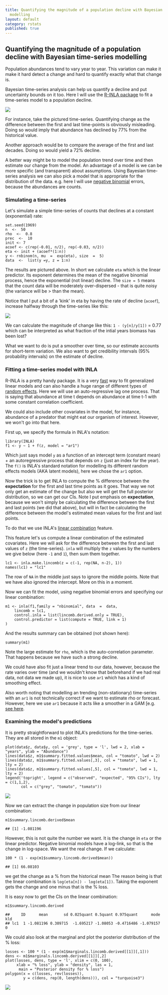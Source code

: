 ```yaml
---
title: Quantifying the magnitude of a population decline with Bayesian time-series
  modelling
layout: default
category: rstats
published: true
---
```


Quantifying the magnitude of a population decline with Bayesian time-series modelling
-------------------------------------------------------------------------------------

Population abundances tend to vary year to year. This variation can make
it make it hard detect a change and hard to quantify exactly what that
change is.

Bayesian time-series analysis can help us quantify a decline and put
uncertainty bounds on it too. Here I will use the [R-INLA
package](http://www.r-inla.org/) to fit a time-series model to a
population decline.

![](/images/estimating-popn-decline/noisy-abundance-trend-1.png)

For instance, take the pictured time-series. Quantifying change as the
difference between the first and last time-points is obviously
misleading. Doing so would imply that abundance has declined by 77% from
the historical value.

Another approach would be to compare the average of the first and last
decades. Doing so would yield a 72% decline.

A better way might be to model the population trend over time and then
estimate our change from the model. An advantage of a model is we can be
more specific (and transparent) about assumptions. Using Bayesian
time-series analysis we can also pick a model that is appropriate for
the distribution of the data. e.g. here I will use [negative
binomial](https://en.wikipedia.org/wiki/Negative_binomial_distribution)
errors, because the abundances are counts.

### Simulating a time-series

Let's simulate a simple time-series of counts that declines at a
constant (exponential) rate:

    set.seed(1969)
    n  <-  50
    rho  <-  0.8
    prec  <-  10
    init <- 7
    acoef <- c(rep(-0.01, n/2), rep(-0.03, n/2))
    eta <- init + (acoef*(1:n))
    y <- rnbinom(n, mu  =  exp(eta), size  =  5)
    data  <-  list(y =y, z = 1:n)

The results are pictured above. In short we calculate `eta` which is the
linear predictor. Its exponent determines the mean of the negative
binomial process, hence the exponential (not linear) decline. The
`size = 5` means that the count data will be moderately over-dispersed -
that is quite noisy (the variance will be &gt; than the mean).

Notice that I put a bit of a 'kink' in eta by having the rate of decline
(`acoef`), increase halfway through the time-series like this:

![](/images/estimating-popn-decline/expected-abundance-1.png)

We can calculate the magnitude of change like this: `1 - (y[n]/y[1])` =
0.77 which can be interpreted as what fraction of the intial years
biomass has been lost?

What we want to do is put a smoother over time, so our estimate accounts
for short-term variation. We also want to get credibility intervals (95%
probability intervals) on the estimate of decline.

### Fitting a time-series model with INLA

R-INLA is a pretty handy package. It is a very
[fast](http://www.seascapemodels.org/rstats/2017/04/14/glmm-comparison.html)
way to fit generalized linear models and can also handle a huge range of
different types of [random
effects](http://www.r-inla.org/models/latent-models). Here we will use
an auto-regressive lag one process. That is saying that abundance at
time t depends on abundance at time t-1 with some constant correlation
coefficient.

We could also include other covariates in the model, for instance,
abundance of a predator that might eat our organism of interest.
However, we won't go into that here.

First up, we specify the formula in INLA's notation:

    library(INLA)
    f1 <- y ~ 1 + f(z, model = "ar1")

Which just says model `y` as a function of an intercept term (constant
mean) + an autoregressive process that depends on `z` (just an index for
the year). The `f()` is INLA's standard notation for modelling its
different random effects models (AKA latent models), here we chose the
`ar1` option.

Now the trick is to get INLA to compute the % difference between the
**expectation** for the first and last time points as it goes. That way
we not only get an estimate of the change but also we will get the full
posterior distribution, so we can get our CIs. Note I put emphasis on
**expectation**, because we won't simply be calculating the difference
between the first and last points (we did that above), but will in fact
be calculating the difference between the model's estimated mean values
for the first and last points.

To do that we use INLA's [linear
combination](http://www.r-inla.org/faq#TOC-I-have-some-linear-combinations-of-the-nodes-in-the-latent-field-that-I-want-to-compute-the-posterior-marginal-of-is-that-possible-)
feature.

This feature let's us compute a linear combination of the estimated
covariates. Here we will ask for the difference between the first and
last values of `z` (the time-series). `inla` will multiply the `z`
values by the numbers we give below (here `-1` and `1`), then sum them
together.

    lc1 <- inla.make.lincomb(z = c(-1, rep(NA, n-2), 1))
    names(lc1) = "lc1"

The row of `NA` in the middle just says to ignore the middle points.
Note that we have also ignored the intercept. More on this in a moment.

Now we can fit the model, using negative binomial errors and specifying
our linear combination:

    m1 <- inla(f1,family = "nbinomial", data  =  data,
        lincomb = lc1,
        control.inla = list(lincomb.derived.only = TRUE),
        control.predictor = list(compute = TRUE, link = 1)
    )

And the results summary can be obtained (not shown here):

    summary(m1)

Note the large estimate for `rho`, which is the auto-correlation
parameter. That happens because we have such a strong decline.

We could have also fit just a linear trend to our data, however, because
the rate varies over time (and we wouldn't know that beforehand if we
had real data, not data we made up), it is nice to use `ar1` which has a
kind of smoothing effect.

Also worth noting that modelling an trending (non-stationary)
time-series with an `ar1` is not technically correct if we want to
estimate rho or forecast. However, here we use `ar1` because it acts like a smoother
in a GAM \[e.g. [see
here](https://www.r-bloggers.com/functional-anova-using-inla/).

### Examining the model's predictions

It is pretty straightforward to plot INLA's predictions for the
time-series. They are all stored in the `m1` object:

    plot(data$z, data$y, col = 'grey', type = 'l', lwd = 2, xlab = "years", ylab = "Abundance")
    lines(data$z, m1$summary.fitted.values$mean, col = "tomato", lwd = 2)
    lines(data$z, m1$summary.fitted.values[,3], col = "tomato", lwd = 1, lty = 2)
    lines(data$z, m1$summary.fitted.values[,5], col = "tomato", lwd = 1, lty = 2)
    legend('topright', legend = c("observed", "expected", "95% CIs"), lty = c(1,1,2),
           col = c("grey", "tomato", "tomato"))

![](/images/estimating-popn-decline/fitted-abundance-1.png)

Now we can extract the change in population size from our linear
combination:

    m1$summary.lincomb.derived$mean

    ## [1] -1.081196

However, this is not quite the number we want. It is the change in `eta`
or the linear predictor. Negative binomial models have a log-link, so
that is the change in log-space. We want the real change. If we
calculate:

    100 * (1 - exp(m1$summary.lincomb.derived$mean))

    ## [1] 66.08103

we get the change as a % from the historical mean The reason being is
that the linear combination is `log(eta[n]) - log(eta[1])`. Taking the
exponent gets the change and one minus that is the % loss.

It is easy now to get the CIs on the linear combination:

    m1$summary.lincomb.derived

    ##     ID      mean       sd 0.025quant 0.5quant 0.975quant      mode kld
    ## lc1  1 -1.081196 0.309715  -1.695217 -1.08053 -0.4716486 -1.079157   0

We could also look at the marginal and plot the posterior distribution
of the % loss:

    losses <- 100 * (1 - exp(m1$marginals.lincomb.derived[[1]][,1]))
    dens <- m1$marginals.lincomb.derived[[1]][,2]
    plot(losses, dens, type = 'l', xlim = c(0, 100),
         xlab = "% loss", ylab = "density", las = 1,
          main = "Posterior density for % loss")
    polygon(x = c(losses, rev(losses)),
            y = c(dens, rep(0, length(dens))), col = "turquoise3")

![](/images/estimating-popn-decline/abundance-posterior-1.png)
